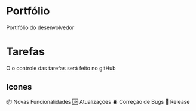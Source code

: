 # Portfólio

Portifólio do desenvolvedor

# Tarefas

O o controle das tarefas será feito no gitHub

## Icones

:package: Novas Funcionalidades
:up: Atualizações
:beetle: Correção de Bugs
:checkered_flag: Release